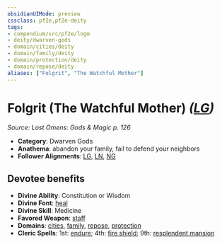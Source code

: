 ```yaml
---
obsidianUIMode: preview
cssclass: pf2e,pf2e-deity
tags:
- compendium/src/pf2e/logm
- deity/dwarven-gods
- domain/cities/deity
- domain/family/deity
- domain/protection/deity
- domain/repose/deity
aliases: ["Folgrit", "The Watchful Mother"]
---
```

# Folgrit (The Watchful Mother) *([LG](/rules/traits/lawful-goo-b1.md))*  
*Source: Lost Omens: Gods & Magic p. 126*  

- **Category**: Dwarven Gods
- **Anathema**: abandon your family, fail to defend your neighbors
- **Follower Alignments**: [LG](/rules/traits/lawful-goo-b1.md), [LN](/rules/traits/lawful-neutral-b1.md), [NG](/rules/traits/neutral-good-b1.md)

## Devotee benefits

- **Divine Ability**: Constitution or Wisdom
- **Divine Font**: [heal](/compendium/spells/heal.md)
- **Divine Skill**: Medicine
- **Favored Weapon**: [staff](/compendium/equipment/items/staff.md)
- **Domains**: [cities](/compendium/setting/domains.md#Cities), [family](/compendium/setting/domains.md#Family), [repose](/compendium/setting/domains.md#Repose), [protection](/compendium/setting/domains.md#Protection)
- **Cleric Spells**: 1st: [endure](/compendium/spells/endure-logm.md); 4th: [fire shield](/compendium/spells/fire-shield.md); 9th: [resplendent mansion](/compendium/spells/resplendent-mansion.md)